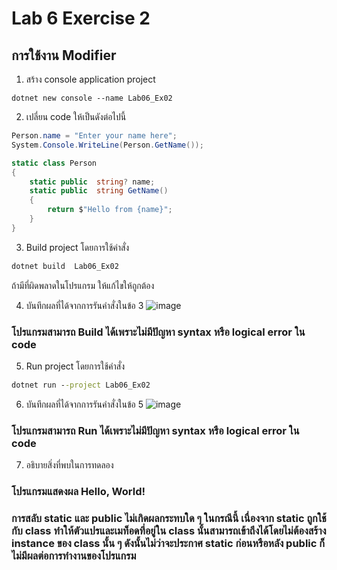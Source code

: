 # Lab 6 Exercise 2

## การใช้งาน Modifier


1. สร้าง console application project

```
dotnet new console --name Lab06_Ex02
```
2. เปลี่ยน code ให้เป็นดังต่อไปนี้

```cs
Person.name = "Enter your name here";
System.Console.WriteLine(Person.GetName());

static class Person
{
    static public  string? name;
    static public  string GetName()
    {
        return $"Hello from {name}";
    }
}
```

3. Build project โดยการใช้คำสั่ง

```cmd
dotnet build  Lab06_Ex02
```

ถ้ามีที่ผิดพลาดในโปรแกรม ให้แก้ไขให้ถูกต้อง


4. บันทึกผลที่ได้จากการรันคำสั่งในข้อ 3
![image](https://github.com/VisawaPRO/03376836-OOP-2566-Lab-06/assets/144195555/e8ee7630-a047-4c56-abbb-798e74941b0b)
### โปรแกรมสามารถ Build ได้เพราะไม่มีปัญหา syntax หรือ logical error ใน code
5. Run project โดยการใช้คำสั่ง

```cmd
dotnet run --project Lab06_Ex02
```

6. บันทึกผลที่ได้จากการรันคำสั่งในข้อ 5
![image](https://github.com/VisawaPRO/03376836-OOP-2566-Lab-06/assets/144195555/99599c5a-abec-46b0-9a8a-25ecc99a61d2)
### โปรแกรมสามารถ Run ได้เพราะไม่มีปัญหา syntax หรือ logical error ใน code
7. อธิบายสิ่งที่พบในการทดลอง
### โปรแกรมแสดงผล Hello, World!
### การสลับ static และ public ไม่เกิดผลกระทบใด ๆ ในกรณีนี้ เนื่องจาก static ถูกใช้กับ class ทำให้ตัวแปรและเมท็อดที่อยู่ใน class นั้นสามารถเข้าถึงได้โดยไม่ต้องสร้าง instance ของ class นั้น ๆ ดังนั้นไม่ว่าจะประกาศ static ก่อนหรือหลัง public ก็ไม่มีผลต่อการทำงานของโปรแกรม
